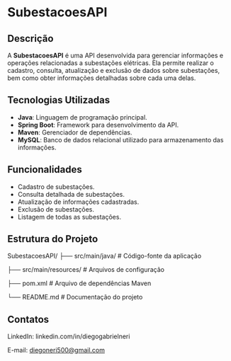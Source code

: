 # SubestacoesAPI

## Descrição
A **SubestacoesAPI** é uma API desenvolvida para gerenciar informações e operações relacionadas a subestações elétricas. Ela permite realizar o cadastro, consulta, atualização e exclusão de dados sobre subestações, bem como obter informações detalhadas sobre cada uma delas.

## Tecnologias Utilizadas
- **Java**: Linguagem de programação principal.
- **Spring Boot**: Framework para desenvolvimento da API.
- **Maven**: Gerenciador de dependências.
- **MySQL**: Banco de dados relacional utilizado para armazenamento das informações.


## Funcionalidades
- Cadastro de subestações.
- Consulta detalhada de subestações.
- Atualização de informações cadastradas.
- Exclusão de subestações.
- Listagem de todas as subestações.

## Estrutura do Projeto
SubestacoesAPI/
├── src/main/java/       # Código-fonte da aplicação

├── src/main/resources/  # Arquivos de configuração

├── pom.xml              # Arquivo de dependências Maven

└── README.md            # Documentação do projeto

## Contatos
LinkedIn: linkedin.com/in/diegogabrielneri

E-mail: diegoneri500@gmail.com
